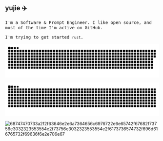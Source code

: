<h2>
    yujie ✈️
</h2>
<p>
    <samp>
        I'm a Software & Prompt Engineer. I like open
        source, and most of the time I'm active on GitHub.
    </samp>
</p>
<p>
    <samp>
        I'm trying to get started <code>rust</code>.
    </samp>
</p>

![github contribution grid snake animation](https://raw.githubusercontent.com/Ehco1996/Ehco1996/output/github-contribution-grid-snake.svg)

![github contribution grid snake animation](https://raw.githubusercontent.com/devyujie/devyujie/output/github-contribution-grid-snake.svg)

![68747470733a2f2f63646e2e6a7364656c6976722e6e65742f67682f73756e3032323553554e2f73756e3032323553554e2f6173736574732f696d616765732f69636f6e2e706e67](https://github.com/devyujie/devyujie/assets/48620527/19119b92-3197-40ae-9419-00858999a703)








